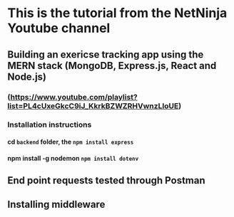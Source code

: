 # This is the tutorial from the NetNinja Youtube channel

## Building an exericse tracking app using the MERN stack (MongoDB, Express.js, React and Node.js)
 ### (https://www.youtube.com/playlist?list=PL4cUxeGkcC9iJ_KkrkBZWZRHVwnzLIoUE)

 ### Installation instructions
 #### cd `backend` folder, the `npm install express`
 #### npm install -g nodemon   `npm install dotenv`

 ## End point requests tested through Postman

 ## Installing middleware